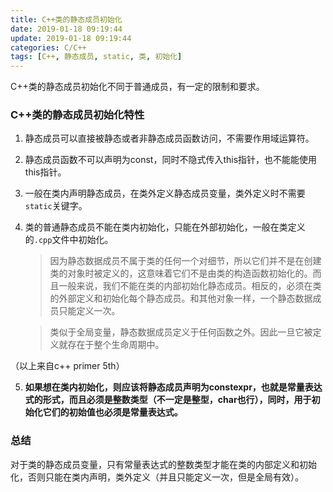 ```yaml
---
title: C++类的静态成员初始化
date: 2019-01-18 09:19:44
update: 2019-01-18 09:19:44
categories: C/C++
tags: [C++, 静态成员, static, 类, 初始化]
---
```


C++类的静态成员初始化不同于普通成员，有一定的限制和要求。

<!-- more -->

### C++类的静态成员初始化特性

1. 静态成员可以直接被静态或者非静态成员函数访问，不需要作用域运算符。

2. 静态成员函数不可以声明为const，同时不隐式传入this指针，也不能能使用this指针。

3. 一般在类内声明静态成员，在类外定义静态成员变量，类外定义时不需要`static`关键字。

4. 类的普通静态成员不能在类内初始化，只能在外部初始化，一般在类定义的`.cpp`文件中初始化。

    > 因为静态数据成员不属于类的任何一个对细节，所以它们并不是在创建类的对象时被定义的，这意味着它们不是由类的构造函数初始化的。而且一般来说，我们不能在类的内部初始化静态成员。相反的，必须在类的外部定义和初始化每个静态成员。和其他对象一样，一个静态数据成员只能定义一次。

    > 类似于全局变量，静态数据成员定义于任何函数之外。因此一旦它被定义就存在于整个生命周期中。

（以上来自c++ primer 5th）

5. **如果想在类内初始化，则应该将静态成员声明为constexpr，也就是常量表达式的形式，而且必须是整数类型（不一定是整型，char也行），同时，用于初始化它们的初始值也必须是常量表达式。**

### 总结

对于类的静态成员变量，只有常量表达式的整数类型才能在类的内部定义和初始化，否则只能在类内声明，类外定义（并且只能定义一次，但是全局有效）。
